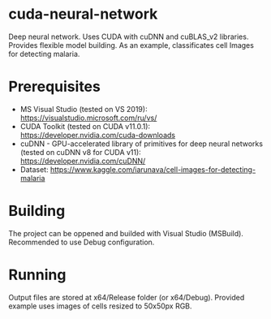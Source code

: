 # cuda-neural-network
Deep neural network. Uses CUDA with cuDNN and cuBLAS_v2 libraries. Provides flexible model building. As an example, classificates cell Images for detecting malaria.

Prerequisites
=============

* MS Visual Studio (tested on VS 2019): https://visualstudio.microsoft.com/ru/vs/
* CUDA Toolkit (tested on CUDA v11.0.1): https://developer.nvidia.com/cuda-downloads
* cuDNN - GPU-accelerated library of primitives for deep neural networks (tested on cuDNN v8 for CUDA v11): https://developer.nvidia.com/cuDNN/
* Dataset: https://www.kaggle.com/iarunava/cell-images-for-detecting-malaria

Building
===========

The project can be oppened and builded with Visual Studio (MSBuild). Recommended to use Debug configuration.

Running
=======
Output files are stored at x64/Release folder (or x64/Debug). Provided example uses images of cells resized to 50x50px RGB.
